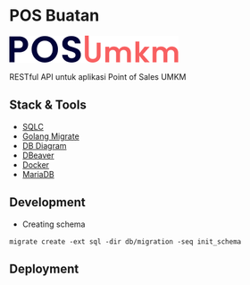 # POS Buatan

![POS UMKM](logo.png)

RESTful API untuk aplikasi Point of Sales UMKM

## Stack & Tools

- [SQLC](https://docs.sqlc.dev/en/latest/overview/install.html)
- [Golang Migrate](https://github.com/golang-migrate/migrate/tree/master/cmd/migrate)
- [DB Diagram](https://dbdiagram.io/home)
- [DBeaver](https://dbeaver.io/download/)
- [Docker](https://www.docker.com/)
- [MariaDB](https://hub.docker.com/_/mariadb)

## Development

- Creating schema
```shell
migrate create -ext sql -dir db/migration -seq init_schema
```

## Deployment

